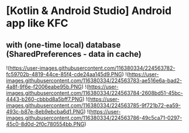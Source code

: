 # [Kotlin & Android Studio] Android app like KFC
## with (one-time local) database (SharedPreferences - data in cache)

!(https://user-images.githubusercontent.com/116380334/224563782-fc59702b-4819-44ce-85f4-cde24aa145d9.PNG)
!(https://user-images.githubusercontent.com/116380334/224563783-ae516e6a-bad2-4a8f-9f6e-f2006eabe95b.PNG)
!(https://user-images.githubusercontent.com/116380334/224563784-2608bd51-45bc-4443-b260-cbbbd8a5bff7.PNG)
!(https://user-images.githubusercontent.com/116380334/224563785-9f721b72-ea59-493c-b87e-8eb9ebcba6d1.PNG)
!(https://user-images.githubusercontent.com/116380334/224563786-49c5ca71-0297-45c0-8d0d-2f0c780554bb.PNG)
